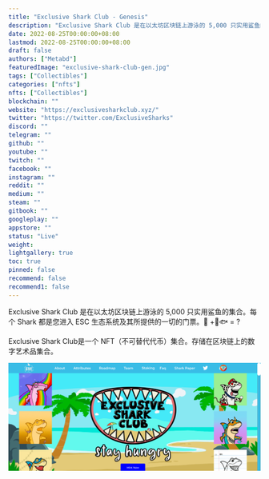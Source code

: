 ```yaml
---
title: "Exclusive Shark Club - Genesis"
description: "Exclusive Shark Club 是在以太坊区块链上游泳的 5,000 只实用鲨鱼的集合。"
date: 2022-08-25T00:00:00+08:00
lastmod: 2022-08-25T00:00:00+08:00
draft: false
authors: ["Metabd"]
featuredImage: "exclusive-shark-club-gen.jpg"
tags: ["Collectibles"]
categories: ["nfts"]
nfts: ["Collectibles"]
blockchain: ""
website: "https://exclusivesharkclub.xyz/"
twitter: "https://twitter.com/ExclusiveSharks"
discord: ""
telegram: ""
github: ""
youtube: ""
twitch: ""
facebook: ""
instagram: ""
reddit: ""
medium: ""
steam: ""
gitbook: ""
googleplay: ""
appstore: ""
status: "Live"
weight: 
lightgallery: true
toc: true
pinned: false
recommend: false
recommend1: false
---
```

Exclusive Shark Club 是在以太坊区块链上游泳的 5,000 只实用鲨鱼的集合。每个 Shark 都是您进入 ESC 生态系统及其所提供的一切的门票。🦈 +🧪🐟 = ?

Exclusive Shark Club是一个 NFT（不可替代代币）集合。存储在区块链上的数字艺术品集合。

![nft](313213421312.png)